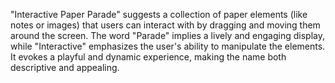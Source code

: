 "Interactive Paper Parade" suggests a collection of paper elements (like notes or images) that users can interact with by dragging and moving them around the screen. The word "Parade" implies a lively and engaging display, while "Interactive" emphasizes the user's ability to manipulate the elements. It evokes a playful and dynamic experience, making the name both descriptive and appealing.

